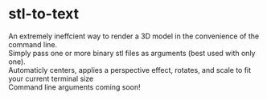 # stl-to-text
An extremely ineffcient way to render a 3D model in the convenience of the command line.  
Simply pass one or more binary stl files as arguments (best used with only one).  
Automaticly centers, applies a perspective effect, rotates, and scale to fit your current terminal size  
Command line arguments coming soon!
